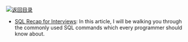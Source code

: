 [![返回目录](https://parg.co/UGo)](https://parg.co/b4z) 




- [SQL Recap for Interviews](https://parg.co/bBs): In this article, I will be walking you through the commonly used SQL commands which every programmer should know about.